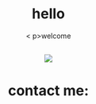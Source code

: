 <div align='center'>
    <h1>hello</h1>

<
p>welcome</p>

<div/>

<h2></h2>
<img src='https://skillicons.dev/icons?i=flutter,kotlin,py,java,vscode,androidstudio,postman,github&theme=dark&perline=4' />

<div align='center'>
<h1>contact me:</h1>
